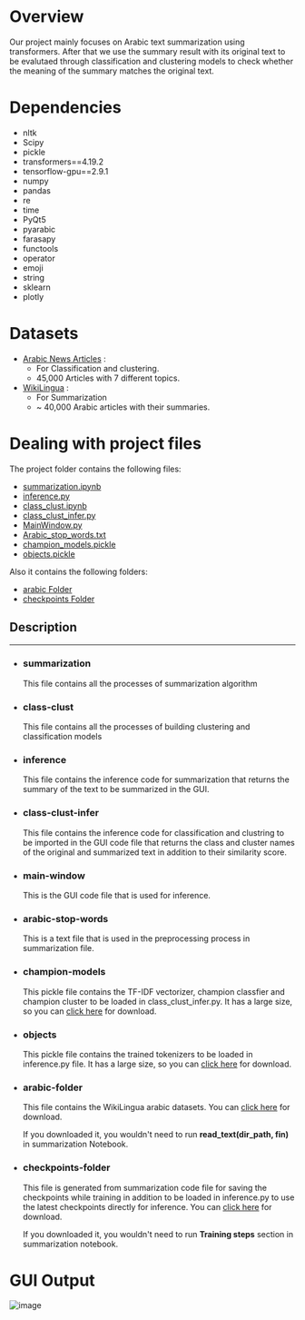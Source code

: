 # Overview

Our project mainly focuses on Arabic text summarization using transformers. After that we use the summary result with its original text to be evalutaed through classification and clustering models to check whether the meaning of the summary matches the original text.

# Dependencies

- nltk
- Scipy
- pickle
- transformers==4.19.2
- tensorflow-gpu==2.9.1
- numpy
- pandas
- re
- time
- PyQt5
- pyarabic
- farasapy
- functools
- operator
- emoji
- string
- sklearn
- plotly

# Datasets

- [Arabic News Articles](https://www.kaggle.com/datasets/haithemhermessi/sanad-dataset) :
  - For Classification and clustering.
  - 45,000 Articles with 7 different topics.
- [WikiLingua](https://github.com/esdurmus/Wikilingua) :
  - For Summarization
  - ~ 40,000 Arabic articles with their summaries.

# Dealing with project files

The project folder contains the following files:

- [summarization.ipynb](#summarization)
- [inference.py](#inference)
- [class_clust.ipynb](#class-clust)
- [class_clust_infer.py](#class-clust-infer)
- [MainWindow.py](#main-window)
- [Arabic_stop_words.txt](#arabic-stop-words)
- [champion_models.pickle](#champion-models)
- [objects.pickle](#objects)

 Also it contains the following folders:

- [arabic Folder](#arabic-folder)
- [checkpoints Folder](#checkpoints-folder)

## Description

---

- ### **summarization**

    This file contains all the processes of summarization algorithm

- ### **class-clust**

    This file contains all the processes of building clustering and classification models

- ### **inference**

    This file contains the inference code for summarization that returns the summary of the text to be summarized in the GUI.

- ### **class-clust-infer**

    This file contains the inference code for classification and clustring to be imported in the GUI code file that returns the class and cluster names of the original and summarized text in addition to their similarity score.

- ### **main-window**

    This is the GUI code file that is used for inference.

- ### **arabic-stop-words**

    This is a text file that is used in the preprocessing process in summarization file.

- ### **champion-models**

    This pickle file contains the TF-IDF vectorizer, champion classfier and champion cluster to be loaded in class_clust_infer.py. It has a large size, so you can [click here](https://drive.google.com/uc?export=view&id=1uNF0miG1U0STR2WBRPUQY2AGDqIsOEes) for download.

- ### **objects**

    This pickle file contains the trained tokenizers to be loaded in inference.py file. It has a large size, so you can [click here](https://drive.google.com/uc?export=view&id=11iKqwXhQmKIeE0O967TpnAYAJrRILFVQ) for download.

- ### **arabic-folder**

    This file contains the WikiLingua arabic datasets. You can [click here](https://drive.google.com/uc?export=view&id=1tAgP9xR0iPuOYxYgGbPC0tm7lQW-UOtj) for download.

    If you downloaded it, you wouldn't need to run **read_text(dir_path, fin)** in summarization Notebook.

- ### **checkpoints-folder**

    This file is generated from summarization code file for saving the checkpoints while training in addition to be loaded in inference.py to use the latest checkpoints directly for inference. You can [click here](https://drive.google.com/uc?export=view&id=11kAuaZ_N3OpKM-ep6c3dup-kQ97cWm-e) for download.

    If you downloaded it, you wouldn't need to run **Training steps** section in summarization notebook.

# GUI Output
![image](https://drive.google.com/uc?export=view&id=1fg2912fPqHLKFrC5Z75Ldco8V3f_P7y4)
